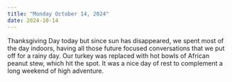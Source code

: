 ```yaml
---
title: "Monday October 14, 2024"
date: 2024-10-14
---
```


Thanksgiving Day today but since sun has disappeared, we spent most of the day indoors, having all those future focused conversations that we put off for a rainy day.  Our turkey was replaced with hot bowls of African peanut stew, which hit the spot.  It was a nice day of rest to complement a long weekend of high adventure.